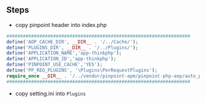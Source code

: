 ## Steps

* copy pinpoint header into index.php

```php
###################################################################
define('AOP_CACHE_DIR', __DIR__ . '/../Cache/');
define('PLUGINS_DIR', __DIR__ . '/../Plugins/');
define('APPLICATION_NAME','app-thinkphp');
define('APPLICATION_ID','app-thinkphp');
define('PINPOINT_USE_CACHE','YES');
define('PP_REQ_PLUGINS', '\Plugins\PerRequestPlugins');
require_once __DIR__ . '/../vendor/pinpoint-apm/pinpoint-php-aop/auto_pinpointed.php';
###################################################################
```

* copy setting.ini into `Plugins`